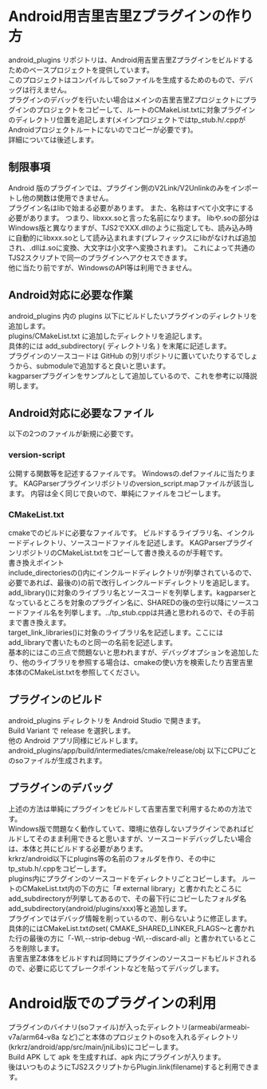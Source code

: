 # Android用吉里吉里Zプラグインの作り方
android_plugins リポジトリは、Android用吉里吉里Zプラグインをビルドするためのベースプロジェクトを提供しています。  
このプロジェクトはコンパイルしてsoファイルを生成するためのもので、デバッグは行えません。  
プラグインのデバッグを行いたい場合はメインの吉里吉里Zプロジェクトにプラグインのプロジェクトをコピーして、ルートのCMakeList.txtに対象プラグインのディレクトリ位置を追記します(メインプロジェクトではtp_stub.h/.cppがAndroidプロジェクトルートにないのでコピーが必要です)。  
詳細については後述します。

## 制限事項
Android 版のプラグインでは、プラグイン側のV2Link/V2Unlinkのみをインポートし他の関数は使用できません。  
プラグイン名はlibで始まる必要があります。
また、名称はすべて小文字にする必要があります。
つまり、libxxx.soと言った名前になります。
libや.soの部分はWindows版と異なりますが、TJS2でXXX.dllのように指定しても、読み込み時に自動的にlibxxx.soとして読み込まれます(プレフィックスにlibがなければ追加され、.dllは.soに変換、大文字は小文字へ変換されます)。
これによって共通のTJS2スクリプトで同一のプラグインへアクセスできます。  
他に当たり前ですが、WindowsのAPI等は利用できません。

## Android対応に必要な作業
android_plugins 内の plugins 以下にビルドしたいプラグインのディレクトリを追加します。  
plugins/CMakeList.txt に追加したディレクトリを追記します。  
具体的には add_subdirectory( ディレクトリ名 ) を末尾に記述します。  
プラグインのソースコードは GitHub の別リポジトリに置いていたりするでしょうから、submoduleで追加すると良いと思います。  
kagparserプラグインをサンプルとして追加しているので、これを参考に以降説明します。

## Android対応に必要なファイル
以下の2つのファイルが新規に必要です。

### version-script
公開する関数等を記述するファイルです。
Windowsの.defファイルに当たります。
KAGParserプラグインリポジトリのversion_script.mapファイルが該当します。
内容は全く同じで良いので、単純にファイルをコピーします。

### CMakeList.txt
cmakeでのビルドに必要なファイルです。
ビルドするライブラリ名、インクルードディレクトリ、ソースコードファイルを記述します。
KAGParserプラグインリポジトリのCMakeList.txtをコピーして書き換えるのが手軽です。  
書き換えポイント  
include_directoriesの()内にインクルードディレクトリが列挙されているので、必要であれば、最後の)の前で改行しインクルードディレクトリを追記します。  
add_library()に対象のライブラリ名とソースコードを列挙します。kagparserとなっているところを対象のプラグイン名に、SHAREDの後の空行以降にソースコードファイル名を列挙します。../tp_stub.cppは共通と思われるので、その手前まで書き換えます。  
target_link_libraries()に対象のライブラリ名を記述します。ここにはadd_libraryで書いたものと同一の名前を記述します。  
基本的にはこの三点で問題ないと思われますが、デバッグオプションを追加したり、他のライブラリを参照する場合は、cmakeの使い方を検索したり吉里吉里本体のCMakeList.txtを参照してください。

## プラグインのビルド
android_plugins ディレクトリを Android Studio で開きます。  
Build Variant で release を選択します。  
他の Android アプリ同様にビルドします。  
android_plugins/app/build/intermediates/cmake/release/obj 以下にCPUごとのsoファイルが生成されます。

## プラグインのデバッグ
上述の方法は単純にプラグインをビルドして吉里吉里で利用するための方法です。  
Windows版で問題なく動作していて、環境に依存しないプラグインであればビルドしてそのまま利用できると思いますが、ソースコードデバッグしたい場合は、本体と共にビルドする必要があります。  
krkrz/android以下にplugins等の名前のフォルダを作り、その中にtp_stub.h/.cppをコピーします。  
plugins内にプラグインのソースコードをディレクトリごとコピーします。
ルートのCMakeList.txt内の下の方に「# external library」と書かれたところにadd_subdirectoryが列挙してあるので、その最下行にコピーしたフォルダ名add_subdirectory(android/plugins/xxx)等と追加します。  
プラグインではデバッグ情報を削っているので、削らないように修正します。  
具体的にはCMakeList.txtのset( CMAKE_SHARED_LINKER_FLAGS～と書かれた行の最後の方に「-Wl,--strip-debug -Wl,--discard-all」と書かれているところを削除します。  
吉里吉里Z本体をビルドすれば同時にプラグインのソースコードもビルドされるので、必要に応じてブレークポイントなどを貼ってデバッグします。

# Android版でのプラグインの利用
プラグインのバイナリ(soファイル)が入ったディレクトリ(armeabi/armeabi-v7a/arm64-v8a など)ごと本体のプロジェクトのsoを入れるディレクトリ(krkrz/android/app/src/main/jniLibs)にコピーします。  
Build APK して apk を生成すれば、apk 内にプラグインが入ります。  
後はいつものようにTJS2スクリプトからPlugin.link(filename)すると利用できます。